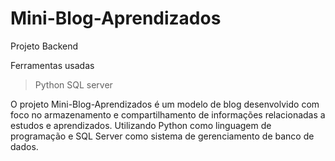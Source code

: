# Mini-Blog-Aprendizados
Projeto Backend 

Ferramentas usadas

  > Python
  > SQL server

O projeto Mini-Blog-Aprendizados é um modelo de blog desenvolvido com foco no armazenamento e compartilhamento de informações relacionadas a estudos e aprendizados. Utilizando Python como linguagem de programação e SQL Server como sistema de gerenciamento de banco de dados.




